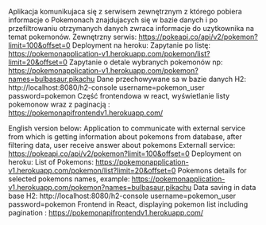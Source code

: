 Aplikacja komunikujaca się z serwisem zewnętrznym z którego pobiera informacje o Pokemonach znajdujacych się w bazie danych i po przefiltrowaniu otrzymanych danych zwraca informacje do uzytkownika na temat pokemonów. 
Zewnętrzny serwis: https://pokeapi.co/api/v2/pokemon?limit=100&offset=0 
Deployment na heroku:
Zapytanie po listę: https://pokemonapplication-v1.herokuapp.com/pokemon/list?limit=20&offset=0 
Zapytanie o detale wybranych pokemonów np: https://pokemonapplication-v1.herokuapp.com/pokemon?names=bulbasaur,pikachu
Dane przechowywane sa w bazie danych H2: http://localhost:8080/h2-console username=pokemon_user password=pokemon 
Część frontendowa w react, wyświetlanie listy pokemonow wraz z paginacją : https://pokemonapifrontendv1.herokuapp.com/


English version below:
Application to communicate with external service from which is getting information about pokemons from database, after filtering data, user receive answer about pokemons Externall service: https://pokeapi.co/api/v2/pokemon?limit=100&offset=0 
Deployment on heroku: 
List of Pokemons: https://pokemonapplication-v1.herokuapp.com/pokemon/list?limit=20&offset=0 
Pokemons details for selected pokemons names, example: https://pokemonapplication-v1.herokuapp.com/pokemon?names=bulbasaur,pikachu 
Data saving in data base H2: http://localhost:8080/h2-console username=pokemon_user password=pokemon 
Frontend in React, displaying pokemon list including pagination : https://pokemonapifrontendv1.herokuapp.com/



